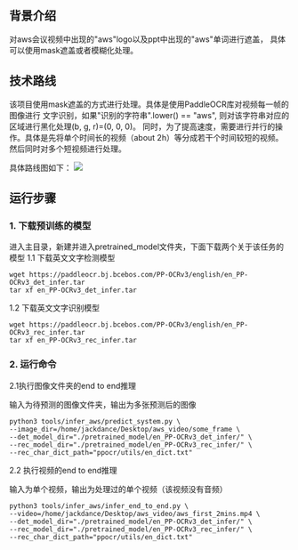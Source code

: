 ## 背景介绍
对aws会议视频中出现的"aws"logo以及ppt中出现的"aws"单词进行遮盖，
具体可以使用mask遮盖或者模糊化处理。

## 技术路线
该项目使用mask遮盖的方式进行处理。具体是使用PaddleOCR库对视频每一帧的图像进行
文字识别，如果"识别的字符串".lower() == "aws", 则对该字符串对应的区域进行黑化处理(b, g, r)=(0, 0, 0)。
同时，为了提高速度，需要进行并行的操作。具体是先将单个时间长的视频（about 2h）等分成若干个时间较短的视频。然后同时对多个短视频进行处理。

具体路线图如下：
![](https://i.postimg.cc/V6bvck8R/Technology-Roadmap.jpg)

## 运行步骤
### 1. 下载预训练的模型
进入主目录，新建并进入pretrained_model文件夹，下面下载两个关于该任务的模型
1.1 下载英文文字检测模型
```commandline
wget https://paddleocr.bj.bcebos.com/PP-OCRv3/english/en_PP-OCRv3_det_infer.tar
tar xf en_PP-OCRv3_det_infer.tar
```
1.2 下载英文文字识别模型
```commandline
wget https://paddleocr.bj.bcebos.com/PP-OCRv3/english/en_PP-OCRv3_rec_infer.tar
tar xf en_PP-OCRv3_rec_infer.tar
```


### 2. 运行命令
2.1执行图像文件夹的end to end推理

输入为待预测的图像文件夹，输出为多张预测后的图像

```commandline
python3 tools/infer_aws/predict_system.py \
--image_dir=/home/jackdance/Desktop/aws_video/some_frame \
--det_model_dir="./pretrained_model/en_PP-OCRv3_det_infer/" \
--rec_model_dir="./pretrained_model/en_PP-OCRv3_rec_infer/" \
--rec_char_dict_path="ppocr/utils/en_dict.txt"
```

2.2 执行视频的end to end推理

输入为单个视频，输出为处理过的单个视频（该视频没有音频）

```commandline
python3 tools/infer_aws/infer_end_to_end.py \
--video=/home/jackdance/Desktop/aws_video/aws_first_2mins.mp4 \
--det_model_dir="./pretrained_model/en_PP-OCRv3_det_infer/" \
--rec_model_dir="./pretrained_model/en_PP-OCRv3_rec_infer/" \
--rec_char_dict_path="ppocr/utils/en_dict.txt"
```